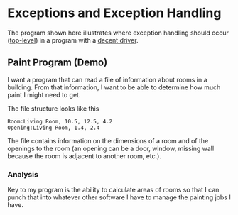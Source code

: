# Exceptions and Exception Handling

The program shown here illustrates where exception handling should occur ([top-level](./Program.cs)) in a program with a [decent driver](./MyDriver.cs).

## Paint Program (Demo)

I want a program that can read a file of information about rooms in a building. From that information, I want to be able to determine how much paint I might need to get.

The file structure looks like this

```text
Room:Living Room, 10.5, 12.5, 4.2
Opening:Living Room, 1.4, 2.4
```

The file contains information on the dimensions of a room and of the openings to the room (an opening can be a door, window, missing wall because the room is adjacent to another room, etc.).

### Analysis

Key to my program is the ability to calculate areas of rooms so that I can punch that into whatever other software I have to manage the painting jobs I have.
